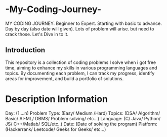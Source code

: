 # -My-Coding-Journey-
MY CODING JOURNEY. Beginner to Expert. Starting with basic to advance. Day by day (also date will given). Lots of problem will arise. but need to crack those. Let's Dive in to it. 

## Introduction

This repository is a collection of coding problems I solve when i got free time, aiming to enhance my skills in various programming languages and topics. By documenting each problem, I can track my progress, identify areas for improvement, and build a portfolio of solutions.

# Description Information
Day: (1....n)
Problem Type: (Easy/ Medium /Hard)
Topics: (DSA/ Algorithm/ Basic/ AI-ML/ DBMS/ Problem solving/ etc...)
Language: (C/ Java/ Python/ JS/ C++/Matlab/ SQL/etc..)
Date: (Date of solving the program)
Platform: (Hackerrank/ Leetcode/ Geeks for Geeks/ etc...)
